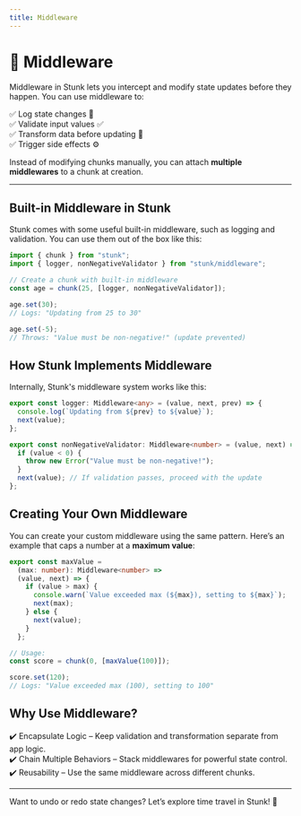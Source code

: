 ```yaml
---
title: Middleware
---
```


# 🔗 Middleware

Middleware in Stunk lets you intercept and modify state updates before they happen. You can use middleware to:

✅ Log state changes 📜  
✅ Validate input values ✅  
✅ Transform data before updating 🔄  
✅ Trigger side effects ⚙️

Instead of modifying chunks manually, you can attach **multiple middlewares** to a chunk at creation.

---

## **Built-in Middleware in Stunk**

Stunk comes with some useful built-in middleware, such as logging and validation. You can use them out of the box like this:

```typescript
import { chunk } from "stunk";
import { logger, nonNegativeValidator } from "stunk/middleware";

// Create a chunk with built-in middleware
const age = chunk(25, [logger, nonNegativeValidator]);

age.set(30);
// Logs: "Updating from 25 to 30"

age.set(-5);
// Throws: "Value must be non-negative!" (update prevented)
```

## How Stunk Implements Middleware

Internally, Stunk's middleware system works like this:

```typescript
export const logger: Middleware<any> = (value, next, prev) => {
  console.log(`Updating from ${prev} to ${value}`);
  next(value);
};

export const nonNegativeValidator: Middleware<number> = (value, next) => {
  if (value < 0) {
    throw new Error("Value must be non-negative!");
  }
  next(value); // If validation passes, proceed with the update
};
```

## Creating Your Own Middleware

You can create your custom middleware using the same pattern. Here’s an example that caps a number at a **maximum value**:

```typescript
export const maxValue =
  (max: number): Middleware<number> =>
  (value, next) => {
    if (value > max) {
      console.warn(`Value exceeded max (${max}), setting to ${max}`);
      next(max);
    } else {
      next(value);
    }
  };

// Usage:
const score = chunk(0, [maxValue(100)]);

score.set(120);
// Logs: "Value exceeded max (100), setting to 100"
```

## Why Use Middleware?

✔️ Encapsulate Logic – Keep validation and transformation separate from app logic.  
✔️ Chain Multiple Behaviors – Stack middlewares for powerful state control.  
✔️ Reusability – Use the same middleware across different chunks.

---

Want to undo or redo state changes? Let’s explore time travel in Stunk! 🚀
